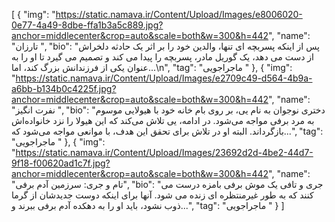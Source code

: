 [
  {
    "img": "https://static.namava.ir/Content/Upload/Images/e8006020-0e77-4a49-8dbe-ffa1b3a5c889.jpg?anchor=middlecenter&crop=auto&scale=both&w=300&h=442",
    "name": "تارزان ",
    "bio": "پس از اینکه پسربچه ای تنها، والدین خود را بر اثر یک حادثه دلخراش از دست می دهد، یک گوریل مادر، پسربچه را پیدا می کند و تصمیم می گیرد تا او را به عنوان یکی از فرزندانش بزرگ کند، اما...\n",
    "tag": "ماجراجویی "
  },
  {
    "img": "https://static.namava.ir/Content/Upload/Images/e2709c49-d564-4b9a-a6bb-b134b0c4225f.jpg?anchor=middlecenter&crop=auto&scale=both&w=300&h=442",
    "name": "نفرت انگیز  ",
    "bio": "دختری نوجوان به نام یی، بر روی بام خانه خود با هیولایی موسوم به مرد برفی مواجه می‌شود. در ادامه، یی تلاش می‌کند که این هیولا را نزد خانواده‌اش بازگرداند. البته او در تلاش برای تحقق این هدف، با موانعی مواجه می‌شود که...",
    "tag": "ماجراجویی "
  },
  {
    "img": "https://static.namava.ir/Content/Upload/Images/23692d2d-4be2-44d7-9f18-f00620ad1c7f.jpg?anchor=middlecenter&crop=auto&scale=both&w=300&h=442",
    "name": "تام و جری: سرزمین آدم برفی",
    "bio": "جری و تافی یک موش برفی بامزه درست می کنند که به طور غیرمنتظره ای زنده می شود. آنها برای اینکه دوست جدیدشان از گرما ذوب نشود، باید او را به دهکده آدم برفی ببرند و...",
    "tag": "ماجراجویی "
  }
]
